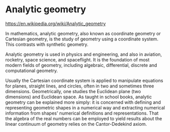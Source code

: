 # Analytic geometry

https://en.wikipedia.org/wiki/Analytic_geometry

In mathematics, analytic geometry, also known as coordinate geometry or Cartesian geometry, is the study of geometry using a coordinate system. This contrasts with synthetic geometry.

Analytic geometry is used in physics and engineering, and also in aviation, rocketry, space science, and spaceflight. It is the foundation of most modern fields of geometry, including algebraic, differential, discrete and computational geometry.

Usually the Cartesian coordinate system is applied to manipulate equations for planes, straight lines, and circles, often in two and sometimes three dimensions. Geometrically, one studies the Euclidean plane (two dimensions) and Euclidean space. As taught in school books, analytic geometry can be explained more simply: it is concerned with defining and representing geometric shapes in a numerical way and extracting numerical information from shapes' numerical definitions and representations. That the algebra of the real numbers can be employed to yield results about the linear continuum of geometry relies on the Cantor-Dedekind axiom.
